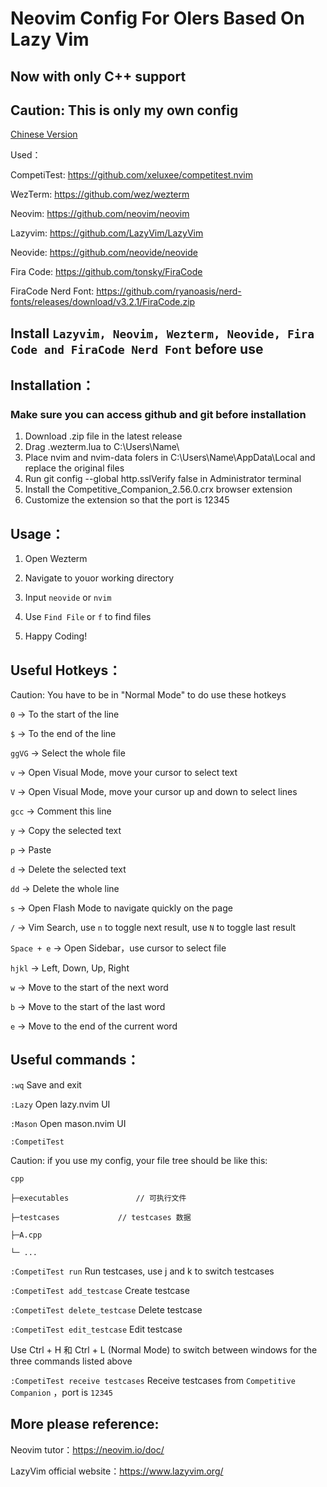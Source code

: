 # Neovim Config For OIers Based On Lazy Vim

## Now with only C++ support

## Caution: This is only my own config

[Chinese Version](https://github.com/dengzengxiao/Neovim-Config-For-OIers-Based-On-Lazy-Vim/blob/main/README-CN.md)

Used：

CompetiTest: https://github.com/xeluxee/competitest.nvim

WezTerm: https://github.com/wez/wezterm

Neovim: https://github.com/neovim/neovim

Lazyvim: https://github.com/LazyVim/LazyVim

Neovide: https://github.com/neovide/neovide

Fira Code: https://github.com/tonsky/FiraCode

FiraCode Nerd Font: https://github.com/ryanoasis/nerd-fonts/releases/download/v3.2.1/FiraCode.zip

## Install `Lazyvim, Neovim, Wezterm, Neovide, Fira Code and FiraCode Nerd Font` before use

## Installation：
### Make sure you can access github and git before installation

1. Download .zip file in the latest release
2. Drag .wezterm.lua to C:\Users\Name\ 
3. Place nvim and nvim-data folers in C:\Users\Name\AppData\Local and replace the original files
4. Run git config --global http.sslVerify false in Administrator terminal
5. Install the Competitive_Companion_2.56.0.crx browser extension
6. Customize the extension so that the port is 12345

## Usage：
1. Open Wezterm

2. Navigate to youor working directory

3. Input `neovide` or `nvim`

4. Use `Find File` or `f` to find files
   
5. Happy Coding!
   
## Useful Hotkeys：
Caution: You have to be in "Normal Mode" to do use these hotkeys

`0` -> To the start of the line

`$` -> To the end of the line

`ggVG` -> Select the whole file

`v` -> Open Visual Mode, move your cursor to select text

`V` -> Open Visual Mode, move your cursor up and down to select lines

`gcc` -> Comment this line

`y` -> Copy the selected text

`p` -> Paste

`d` -> Delete the selected text

`dd` -> Delete the whole line

`s` -> Open Flash Mode to navigate quickly on the page

`/` -> Vim Search, use `n` to toggle next result, use `N` to toggle last result

`Space + e` -> Open Sidebar，use cursor to select file

`hjkl` -> Left, Down, Up, Right

`w` -> Move to the start of the next word

`b` -> Move to the start of the last word

`e` -> Move to the end of the current word

## Useful commands：

`:wq` Save and exit

`:Lazy` Open lazy.nvim UI

`:Mason` Open mason.nvim UI

`:CompetiTest`

Caution: if you use my config, your file tree should be like this:

```
cpp

├─executables 				// 可执行文件

├─testcases				// testcases 数据

├─A.cpp

└─ ...
```

`:CompetiTest run` 		Run testcases, use j and k to switch testcases

`:CompetiTest add_testcase` 	Create testcase

`:CompetiTest delete_testcase` 	Delete testcase

`:CompetiTest edit_testcase`	Edit testcase

Use Ctrl + H 和 Ctrl + L (Normal Mode) to switch between windows for the three commands listed above

`:CompetiTest receive testcases`   Receive testcases from `Competitive Companion` ，port is `12345`

## More please reference:
Neovim tutor：https://neovim.io/doc/

LazyVim official website：https://www.lazyvim.org/
